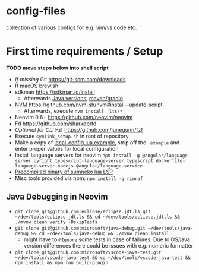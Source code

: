# config-files
collection of various configs for e.g. vim/vs code etc.

# 




# First time requirements / Setup

**TODO move steps below into shell script**

* *If missing* Git <https://git-scm.com/downloads>
* If macOS [brew.sh](https://brew.sh/)
* sdkman <https://sdkman.io/install>
  * Afterwards [Java versions](https://sdkman.io/jdks#oracle), [maven/gradle](https://sdkman.io/sdks#gradle)
* NVM <https://github.com/nvm-sh/nvm#install--update-script>
  * Afterwards, execute `nvm install 'lts/*'`
* Neovim 0.6+ <https://github.com/neovim/neovim>
* Fd <https://github.com/sharkdp/fd>
* *Optional for CLI* Fzf <https://github.com/junegunn/fzf>
* Execute `symlink_setup.sh` in root of repository
* Make a copy of [local-config.lua.example](.config/nvim/lua/local-config.lua.example), strip off the `.example` and enter proper values for local configuration
* Install language servers for neovim `npm install -g @angular/language-server pyright typescript-language-server typescript dockerfile-language-server-nodejs @angular/language-service`
* [Precompiled binary of sumneko lua LSP](https://github.com/sumneko/lua-language-server/wiki/Build-and-Run)
* Misc tools provided via npm: `npm install -g rimraf`


## Java Debugging in Neovim 
* `git clone git@github.com:eclipse/eclipse.jdt.ls.git ~/dev/tools/eclipse.jdt.ls && cd ~/dev/tools/eclipse.jdt.ls && ./mvnw clean verify -DskipTests`
* `git clone git@github.com:microsoft/java-debug.git ~/dev/tools/java-debug && cd ~/dev/tools/java-debug && ./mvnw clean install`
  * might have to `@Ignore` some tests in case of failures. Due to OS/java version differences there could be issues with e.g. numeric formatter
* `git clone git@github.com:microsoft/vscode-java-test.git ~/dev/tools/vscode-java-test && cd ~/dev/tools/vscode-java-test && npm install && npm run build-plugin`
